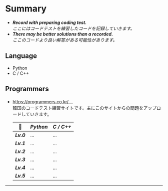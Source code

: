 # Summary
- **_Record with preparing coding test._**<br/>
  _ここにはコードテストを練習したコードを記録していきます。_<br/>
- **_There may be better solutions than a recorded._**<br/>
  _ここのコードより良い解答がある可能性があります。_<br/>



## Language
- Python
- C / C++ 

## Programmers
- https://programmers.co.kr/　<br/>
  韓国のコードテスト練習サイトです。主にこのサイトからの問題をアップロードしていきます。
  
    | 🔗         | **_Python_**                                                                               | **_C / C++_**                                                                                       |
    | ---------- | ---------------------------------------------------------------------------------------------- | ----------------------------------------------------------------------------------------------- |
    | **_Lv.0_** |  ...                                                                                           | ...                                                                                             |
    | **_Lv.1_** | ...                                                                                            | ...                                                                                             |
    | **_Lv.2_** | ...                                                                                            | ...                                                                                             |
    | **_Lv.3_** | ...                                                                                            | ...                                                                                             |
    | **_Lv.4_** | ...                                                                                            | ...                                                                                             |
    | **_Lv.5_** | ...                                                                                            | ...                                                                                             |

---  
  
